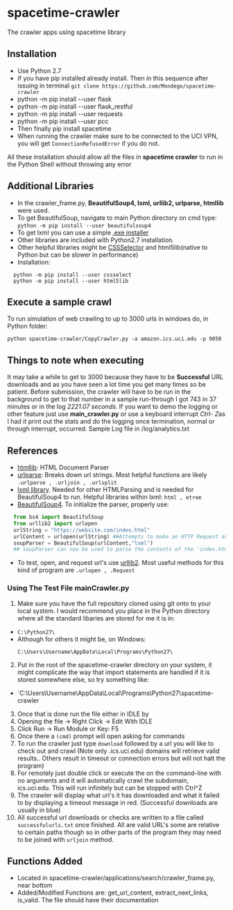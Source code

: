 # spacetime-crawler
The crawler apps using spacetime library 

## Installation 
* Use Python 2.7
* If you have pip installed already install. Then in this sequence 
  after issuing in terminal `git clone https://github.com/Mondego/spacetime-crawler`
* python -m pip install --user flask
* python -m pip install --user flask_restful
* python -m pip install --user requests
* python -m pip install --user pcc
* Then finally pip install spacetime
* When running the crawler make sure to be connected to the UCI VPN, you will get `ConnectionRefusedError` if you do not.

All these installation should allow all the files in <strong> spacetime crawler</strong> to run in the Python Shell without 
throwing any error

## Additional Libraries 
- In the crawler_frame.py, <strong>BeautifulSoup4, lxml, urllib2, urlparse, htmllib</strong> were used.
- To get BeautifulSoup, navigate to main Python directory on cmd type: `python -m pip install --user beautifulsoup4`
- To get lxml you can use a simple <a href="https://pypi.python.org/pypi/lxml/3.7.3" target="_blank" title="Click here to install to 
  your OS"> .exe installer</a>
- Other libraries are included with Python2.7 installation.
- Other helpful libraries might be <a href="https://cssselect.readthedocs.io/en/latest/" target="_blank" title="CSSSelector Documentation">CSSSelector</a> and html5lib(native to Python but can be slower in performance)
- Installation:
```
  python -m pip install --user cssselect
  python -m pip install --user html5lib
```

## Execute a sample crawl
  To run simulation of web crawling to up to 3000 urls in windows do, in Python folder:
  ```
  python spacetime-crawler/CopyCrawler.py -a amazon.ics.uci.edu -p 9050
  ```
## Things to note when executing
  It may take a while to get to 3000 because they have to be <strong>Successful</strong> URL downloads and as you have seen a lot
  time you get many times so be patient. Before submission, the crawler will have to be run in the background to get to that number
  in a sample run-through I got 743 in 37 minutes or in the log <em>2221.07 seconds</em>. 
  If you want to demo the logging or other feature just use <strong>main_crawler.py</strong> or use a keyboard interrupt <em>Ctrl-
  Z</em>as I had it  print out the stats and do the logging once termination, normal or through interrupt, occurred.
  Sample Log file in /log/analytics.txt
  
## References
* <a href="https://docs.python.org/2/library/htmllib.html#htmllib.HTMLParser.anchor_bgn" target="_blank" title="HTML parsing library">htmllib</a>: HTML Document Parser
* <a href="https://docs.python.org/2/library/urlparse.html" target="_blank" title="Url parsing lib">urlparse</a>: Breaks down url 
  strings. Most helpful functions are likely `.urlparse , .urljoin , .urlsplit`
* <a href="http://lxml.de" target="_blank" title="lxml homepage">lxml library</a>. Needed for other HTMLParsing and is needed for 
  BeautifulSoup4 to run. Helpful libraries within lxml: `html , etree`
* <a href="https://www.crummy.com/software/BeautifulSoup/bs4/doc/" target="_blank" title="BeautifulSoup4 Documentation">BeautifulSoup4</a>. To initialize the parser, properly use:
```python
  from bs4 import BeautifulSoup
  from urllib2 import urlopen
  urlString = "https://website.com/index.html"
  urlContent = urlopen(urlString) ##Attempts to make an HTTP Request and if successful, returns HTML file
  soupParser = BeautifulSoup(urlContent,"lxml")
  ## soupParser can now be used to parse the contents of the 'index.html' file now!
```
* To test, open, and request url's use <a href="https://docs.python.org/2/library/urllib2.html" target="_blank" title="Python's main url 
  function library">urllib2</a>. Most useful methods for this kind of program are `.urlopen , .Request`
  
### Using The Test File mainCrawler.py
1. Make sure you have the full repository cloned using git onto to your local system. I would recommend you place in the Python 
  directory where all the standard libaries are stored for me it is in:
  * `C:\Python27\`
  * Although for others it might be, on Windows:
    ```
    C:\Users\Username\AppData\Local\Programs\Python27\
    ```
2. Put in the root of the spacetime-crawler directory on your system, it might complicate the way that import statements are handled if 
   it is stored somewhere else, so try something like:
  * `C:\Users\Username\AppData\Local\Programs\Python27\spacetime-crawler
3. Once that is done run the file either in IDLE by 
  1. Opening the file -> Right Click -> Edit With IDLE
  2. Click Run -> Run Module or Key: F5
  3. Once there a `(cmd)` prompt will open asking for commands
  4. To run the crawler just type `download` followed by a url you will like to check out and crawl (Note only .ics.uci.edu) domains 
     will retrieve valid results.. Others result in timeout or connection errors but will not halt the program)
4. For remotely just double click or execute the on the command-line with no arguments and it will automatically crawl the subdomain,   
   ics.uci.edu. This will run infinitely but can be stopped with Ctrl^Z 
5. The crawler will display what url's it has downloaded and what it failed to by displaying a timeout message in red. (Successful 
    downloads are usually in blue)
6. All successful url downloads or checks are written to a file called `successfulurls.txt` once finished. All are valid URL's some are 
   relative to certain paths though so in other parts of the program they may need to be joined with `urljoin` method.

## Functions Added
* Located in spacetime-crawler/applications/search/crawler_frame.py, near bottom
* Added/Modified Functions are: get_url_content, extract_next_links, is_valid. The file should have their documentation
